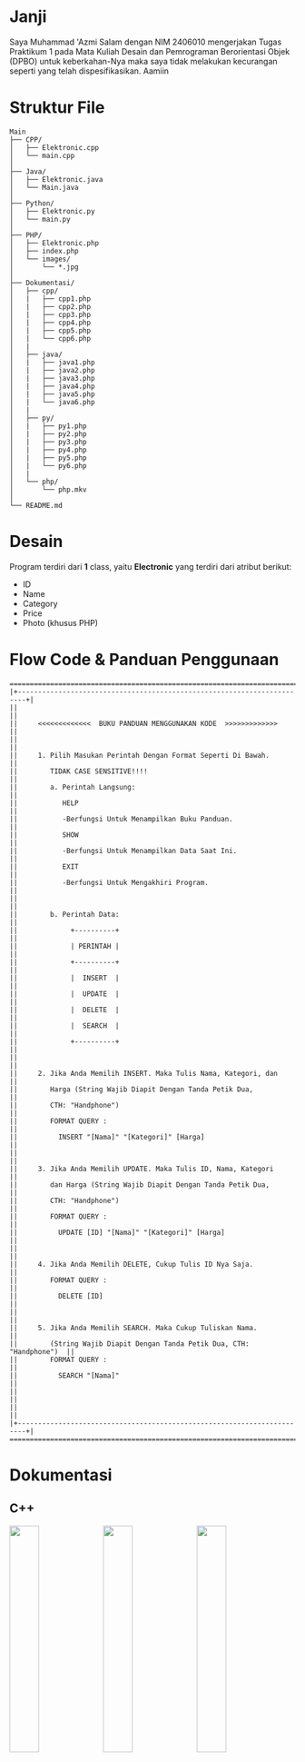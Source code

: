# Janji
Saya Muhammad 'Azmi Salam dengan NIM 2406010 mengerjakan Tugas Praktikum 1 pada Mata Kuliah Desain dan Pemrograman Berorientasi Objek (DPBO) untuk keberkahan-Nya maka saya tidak melakukan kecurangan seperti yang telah dispesifikasikan. Aamiin

# Struktur File
```
Main
├── CPP/
│   ├── Elektronic.cpp
│   └── main.cpp
│
├── Java/
│   ├── Elektronic.java
│   └── Main.java
│
├── Python/
│   ├── Elektronic.py
│   └── main.py
│
├── PHP/
│   ├── Elektronic.php
│   ├── index.php
│   └── images/
│       └── *.jpg
│
├── Dokumentasi/
│   ├── cpp/
│   |   ├── cpp1.php
│   |   ├── cpp2.php
│   |   ├── cpp3.php
│   |   ├── cpp4.php
│   |   ├── cpp5.php
│   |   └── cpp6.php
│   |
│   ├── java/
│   |   ├── java1.php
│   |   ├── java2.php
│   |   ├── java3.php
│   |   ├── java4.php
│   |   ├── java5.php
│   |   └── java6.php
│   |
│   ├── py/
│   |   ├── py1.php
│   |   ├── py2.php
│   |   ├── py3.php
│   |   ├── py4.php
│   |   ├── py5.php
│   |   └── py6.php
│   |
│   └── php/
│       └── php.mkv
│
└── README.md
```

# Desain
Program terdiri dari __1__ class, yaitu __Electronic__ yang terdiri dari atribut berikut:
- ID
- Name
- Category
- Price
- Photo (khusus PHP)

# Flow Code & Panduan Penggunaan
```
============================================================================
|+------------------------------------------------------------------------+|
||                                                                        ||
||     <<<<<<<<<<<<<  BUKU PANDUAN MENGGUNAKAN KODE  >>>>>>>>>>>>>        ||
||                                                                        ||
||     1. Pilih Masukan Perintah Dengan Format Seperti Di Bawah.          ||
||        TIDAK CASE SENSITIVE!!!!                                        ||
||        a. Perintah Langsung:                                           ||
||           HELP                                                         ||
||           -Berfungsi Untuk Menampilkan Buku Panduan.                   ||
||           SHOW                                                         ||
||           -Berfungsi Untuk Menampilkan Data Saat Ini.                  ||
||           EXIT                                                         ||
||           -Berfungsi Untuk Mengakhiri Program.                         ||
||                                                                        ||
||        b. Perintah Data:                                               ||
||             +----------+                                               ||
||             | PERINTAH |                                               ||
||             +----------+                                               ||
||             |  INSERT  |                                               ||
||             |  UPDATE  |                                               ||
||             |  DELETE  |                                               ||
||             |  SEARCH  |                                               ||
||             +----------+                                               ||
||                                                                        ||
||     2. Jika Anda Memilih INSERT. Maka Tulis Nama, Kategori, dan        ||
||        Harga (String Wajib Diapit Dengan Tanda Petik Dua,              ||
||        CTH: "Handphone")                                               ||
||        FORMAT QUERY :                                                  ||
||          INSERT "[Nama]" "[Kategori]" [Harga]                          ||
||                                                                        ||
||     3. Jika Anda Memilih UPDATE. Maka Tulis ID, Nama, Kategori         ||
||        dan Harga (String Wajib Diapit Dengan Tanda Petik Dua,          ||
||        CTH: "Handphone")                                               ||
||        FORMAT QUERY :                                                  ||
||          UPDATE [ID] "[Nama]" "[Kategori]" [Harga]                     ||
||                                                                        ||
||     4. Jika Anda Memilih DELETE, Cukup Tulis ID Nya Saja.              ||
||        FORMAT QUERY :                                                  ||
||          DELETE [ID]                                                   ||
||                                                                        ||
||     5. Jika Anda Memilih SEARCH. Maka Cukup Tuliskan Nama.             ||
||        (String Wajib Diapit Dengan Tanda Petik Dua, CTH: "Handphone")  ||
||        FORMAT QUERY :                                                  ||
||          SEARCH "[Nama]"                                               ||
||                                                                        ||
||                                                                        ||
|+------------------------------------------------------------------------+|
============================================================================
```

# Dokumentasi

## C++
<div>
    <img src="Dokumentasi/cpp/cpp2.png" style="width: 32%;">
    <img src="Dokumentasi/cpp/cpp3.png" style="width: 32%;">
    <img src="Dokumentasi/cpp/cpp4.png" style="width: 32%;">
    <img src="Dokumentasi/cpp/cpp1.png" style="width: 32%;">
    <!-- <img src="Dokumentasi/cpp/cpp5.png" style="width: 32%;"> -->
    <img src="Dokumentasi/cpp/cpp6.png" style="width: 32%;">
</div>

## JAVA
<div>
    <img src="Dokumentasi/java/java2.png" style="width: 32%;">
    <img src="Dokumentasi/java/java3.png" style="width: 32%;">
    <img src="Dokumentasi/java/java4.png" style="width: 32%;">
    <img src="Dokumentasi/java/java1.png" style="width: 32%;">
    <!-- <img src="Dokumentasi/java/java5.png" style="width: 32%;"> -->
    <img src="Dokumentasi/java/java6.png" style="width: 32%;">
</div>

## PYTHON
<div>
    <img src="Dokumentasi/py/py2.png" style="width: 32%;">
    <img src="Dokumentasi/py/py3.png" style="width: 32%;">
    <img src="Dokumentasi/py/py4.png" style="width: 32%;">
    <img src="Dokumentasi/py/py1.png" style="width: 32%;">
    <!-- <img src="Dokumentasi/py/py5.png" style="width: 32%;"> -->
    <img src="Dokumentasi/py/py6.png" style="width: 32%;">
</div>

## PHP
<div>
    <a>Klik untuk melihat vidio dokumentasi</a>
    <a href="https://youtu.be/3H8kubvpiJM"><img src="https://img.shields.io/badge/YouTube-%23FF0000.svg?style=for-the-badge&logo=YouTube&logoColor=white" /></a>
    <video src="Dokumentasi/php/php.mkv" controls width="600"></video>
</div>
